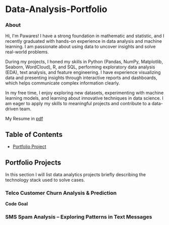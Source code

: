 # Data-Analysis-Portfolio
### About
Hi, I'm Pawares! I have a strong foundation in mathematic and statistic, and I recently graduated with hands-on experience in data analysis and machine learning. I am passionate about using data to uncover insights and solve real-world problems.

During my projects, I honed my skills in Python (Pandas, NumPy, Matplotlib, Seaborn, WordCloud), R, and SQL, performing exploratory data analysis (EDA), text analysis, and feature engineering. I have experience visualizing data and presenting insights through interactive reports and dashboards, which helps communicate complex information clearly.

In my free time, I enjoy exploring new datasets, experimenting with machine learning models, and learning about innovative techniques in data science. I am eager to apply my skills to meaningful projects and contribute to a data-driven team.

My Resume in [pdf](https://github.com/Pawares-Jui/Data-Analysis-Portfolio/blob/main/Resume_Pawares_Juisangiam.pdf)

## Table of Contents
- [Portfolio Project](https://github.com/Pawares-Jui/Data-Analysis-Portfolio/blob/main/README.md#portfolio-projects)
  
## Portfolio Projects
In this section I will list data analytics projects briefly describing the technology stack used to solve cases.

### Telco Customer Churn Analysis & Prediction
**Code**
**Goal**

### SMS Spam Analysis – Exploring Patterns in Text Messages

